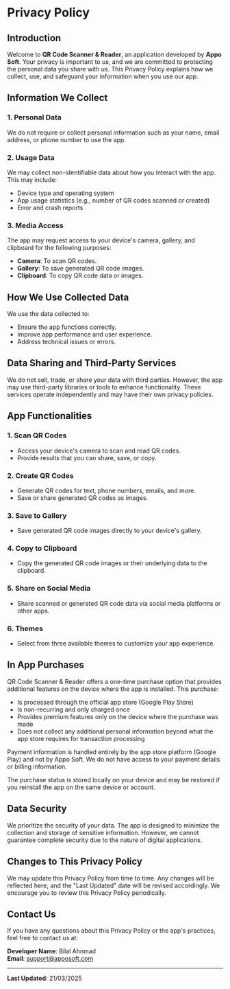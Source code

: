 # Privacy Policy

## Introduction

Welcome to **QR Code Scanner & Reader**, an application developed by **Appo Soft**. Your privacy is important to us, and we are committed to protecting the personal data you share with us. This Privacy Policy explains how we collect, use, and safeguard your information when you use our app.

## Information We Collect

### 1. Personal Data

We do not require or collect personal information such as your name, email address, or phone number to use the app.

### 2. Usage Data

We may collect non-identifiable data about how you interact with the app. This may include:

- Device type and operating system
- App usage statistics (e.g., number of QR codes scanned or created)
- Error and crash reports

### 3. Media Access

The app may request access to your device's camera, gallery, and clipboard for the following purposes:

- **Camera**: To scan QR codes.
- **Gallery**: To save generated QR code images.
- **Clipboard**: To copy QR code data or images.

## How We Use Collected Data

We use the data collected to:

- Ensure the app functions correctly.
- Improve app performance and user experience.
- Address technical issues or errors.

## Data Sharing and Third-Party Services

We do not sell, trade, or share your data with third parties. However, the app may use third-party libraries or tools to enhance functionality. These services operate independently and may have their own privacy policies.

## App Functionalities

### 1. **Scan QR Codes**

- Access your device's camera to scan and read QR codes.
- Provide results that you can share, save, or copy.

### 2. **Create QR Codes**

- Generate QR codes for text, phone numbers, emails, and more.
- Save or share generated QR codes as images.

### 3. **Save to Gallery**

- Save generated QR code images directly to your device's gallery.

### 4. **Copy to Clipboard**

- Copy the generated QR code images or their underlying data to the clipboard.

### 5. **Share on Social Media**

- Share scanned or generated QR code data via social media platforms or other apps.

### 6. **Themes**

- Select from three available themes to customize your app experience.

## In App Purchases

QR Code Scanner & Reader offers a one-time purchase option that provides additional features on the device where the app is installed. This purchase:

- Is processed through the official app store (Google Play Store)
- Is non-recurring and only charged once
- Provides premium features only on the device where the purchase was made
- Does not collect any additional personal information beyond what the app store requires for transaction processing

Payment information is handled entirely by the app store platform (Google Play) and not by Appo Soft. We do not have access to your payment details or billing information.

The purchase status is stored locally on your device and may be restored if you reinstall the app on the same device or account.

## Data Security

We prioritize the security of your data. The app is designed to minimize the collection and storage of sensitive information. However, we cannot guarantee complete security due to the nature of digital applications.

## Changes to This Privacy Policy

We may update this Privacy Policy from time to time. Any changes will be reflected here, and the "Last Updated" date will be revised accordingly. We encourage you to review this Privacy Policy periodically.

## Contact Us

If you have any questions about this Privacy Policy or the app's practices, feel free to contact us at:

**Developer Name**: Bilal Ahnmad  
**Email**: [support@apposoft.com](mailto:bilalahmad72.official@gmail.com)

---

**Last Updated**: 21/03/2025

